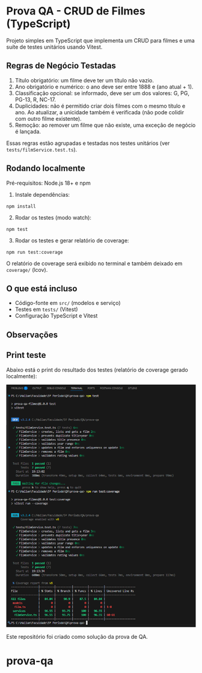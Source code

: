 # Prova QA - CRUD de Filmes (TypeScript)

Projeto simples em TypeScript que implementa um CRUD para filmes e uma suíte de testes unitários usando Vitest.

## Regras de Negócio Testadas

1. Título obrigatório: um filme deve ter um título não vazio.
2. Ano obrigatório e numérico: o ano deve ser entre 1888 e (ano atual + 1).
3. Classificação opcional: se informado, deve ser um dos valores: G, PG, PG-13, R, NC-17.
4. Duplicidades: não é permitido criar dois filmes com o mesmo título e ano. Ao atualizar, a unicidade também é verificada (não pode colidir com outro filme existente).
6. Remoção: ao remover um filme que não existe, uma exceção de negócio é lançada.

Essas regras estão agrupadas e testadas nos testes unitários (ver `tests/filmService.test.ts`).

## Rodando localmente

Pré-requisitos: Node.js 18+ e npm

1. Instale dependências:

```
npm install
```

2. Rodar os testes (modo watch):

```
npm test
```

3. Rodar os testes e gerar relatório de coverage:

```
npm run test:coverage
```

O relatório de coverage será exibido no terminal e também deixado em `coverage/` (lcov).

## O que está incluso

- Código-fonte em `src/` (modelos e serviço)
- Testes em `tests/` (Vitest)
- Configuração TypeScript e Vitest

## Observações

## Print teste

Abaixo está o print do resultado dos testes (relatório de coverage gerado localmente):

![Resultado dos testes](./print-test/print-resultado-teste.png)

Este repositório foi criado como solução da prova de QA.
# prova-qa